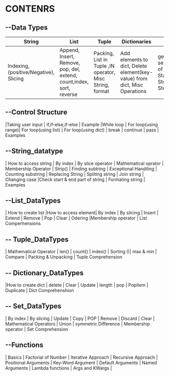 # CONTENRS
## --Data Types
 
   | String  | List | Tuple | Dictionaries | Range | Set |
   | ------- | ---- | ----- | ------ | ------ | ----- |
   | Indexing, (positive/Negative), Slicing | Append, Insert, Remove, pop, del, extend, count,index, sort, reverse | Packing, List in Tuple ,IN operator, Misc String, format | Add elements to dict, Delete element(key-value) from dict, Misc Operations | generate a series/sequence of numbers, Start (include) : Stop(exclude) : Step count | add, union, intersectipn, skip |

##  --Control Structure
|Taking user input | if,if-else,if-else | Example |While loop | 
For loop(using range)| For loop(using list) | For loop(using dict) 
| break | continue | pass | Examples

## --String_datatype
| How to access string | By index | By slice operator | Mathematical oprator | Membership Operator | Strip() | Finding subtring | Exceptional Handiling | Counting substring | Replacing String | Spliting string | Join string | Changing case |Check start & end part of string | Formating string | Examples

## --List_DataTypes 
| How to create list |How to access element| By index | By slicing | Insert | Extend | Remove | Pop | Clear | Odering |Membership operator | List Comperhensions

## -- Tuple_DataTypes
| Mathematical Operator | len() | count() | index() | Sorting ()|
 max & min | Compare | Packing & Unpacking | Tuple Comprehension
 
## -- Dictionary_DataTypes
|How to create dict | delete | Clear | Update | length | pop | Popitem | Duplicate |  Dict Comprehenshion

## -- Set_DataTypes
| By index | By slicing | Update | Copy | POP | Remove | Discard | Clear | Mathematical Operators | Union | symmetric Difference |
Membership operator | Set Comprehension


## --Functions
 | Basics | Factorial of Number | Iterative Approach | Recursive Approach | Positional Arguments | Key-Word Argument | Default Arguments | Named Arguments | Lambda functions | Args and KWargs |
 
 
